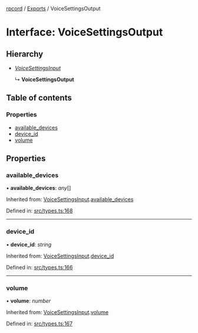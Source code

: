[rpcord](../README.md) / [Exports](../modules.md) / VoiceSettingsOutput

# Interface: VoiceSettingsOutput

## Hierarchy

* [*VoiceSettingsInput*](voicesettingsinput.md)

  ↳ **VoiceSettingsOutput**

## Table of contents

### Properties

- [available\_devices](voicesettingsoutput.md#available_devices)
- [device\_id](voicesettingsoutput.md#device_id)
- [volume](voicesettingsoutput.md#volume)

## Properties

### available\_devices

• **available\_devices**: *any*[]

Inherited from: [VoiceSettingsInput](voicesettingsinput.md).[available_devices](voicesettingsinput.md#available_devices)

Defined in: [src/types.ts:168](https://github.com/DjDeveloperr/RPCord/blob/51e0bc3/src/types.ts#L168)

___

### device\_id

• **device\_id**: *string*

Inherited from: [VoiceSettingsInput](voicesettingsinput.md).[device_id](voicesettingsinput.md#device_id)

Defined in: [src/types.ts:166](https://github.com/DjDeveloperr/RPCord/blob/51e0bc3/src/types.ts#L166)

___

### volume

• **volume**: *number*

Inherited from: [VoiceSettingsInput](voicesettingsinput.md).[volume](voicesettingsinput.md#volume)

Defined in: [src/types.ts:167](https://github.com/DjDeveloperr/RPCord/blob/51e0bc3/src/types.ts#L167)
